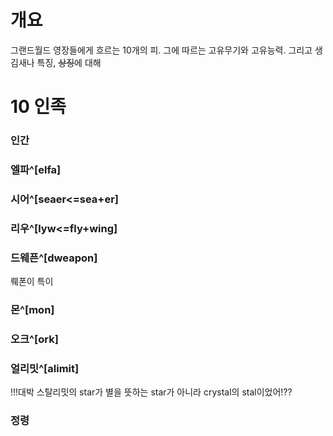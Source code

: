 # 개요
그랜드월드 영장들에게 흐르는 10개의 피.
그에 따르는 고유무기와 고유능력.
그리고 생김새나 특징, ~~상징~~에 대해 

# 10 인족
### 인간
### 엘파^[elfa]
### 시어^[seaer<=sea+er]
### 리우^[lyw<=fly+wing]
### 드웨픈^[dweapon]
뤠폰이 특이
### 몬^[mon]
### 오크^[ork]
### 얼리밋^[alimit]
!!!대박 스탈리밋의 star가 별을 뜻하는 star가 아니라 crystal의 stal이었어!??
### 
### 
### 정령